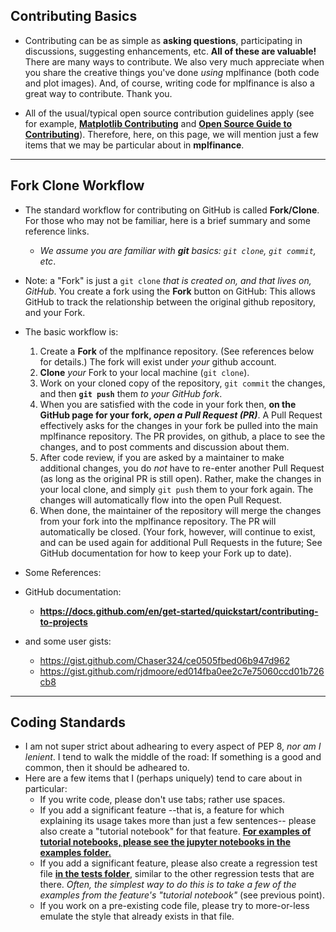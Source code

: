 ## Contributing Basics

- Contributing can be as simple as **asking questions**, participating in discussions, suggesting enhancements, etc.  **All of these are valuable!**  There are many ways to contribute.  We also very much appreciate when you share the creative things you've done *using* mplfinance (both code and plot images).  And, of course, writing code for mplfinance is also a great way to contribute.    Thank you.

- All of the usual/typical open source contribution guidelines apply (see for example, **[Matplotlib Contributing](https://matplotlib.org/stable/devel/contributing.html)** and **[Open Source Guide to Contributing](https://opensource.guide/how-to-contribute/)**).  Therefore, here, on this page, we will mention just a few items that we may be particular about in **mplfinance**.

---

## Fork Clone Workflow
- The standard workflow for contributing on GitHub is called **Fork/Clone**.  For those who may not be familiar, here is a brief summary and some reference links.  
  - *We assume you are familiar with **git** basics: `git clone`, `git commit`, etc*.
- Note: a "Fork" is just a `git clone` *that is created on, and that lives on, GitHub*.  You create a fork using the **Fork** button on GitHub: This allows GitHub to track the relationship between the original github repository, and your Fork.
- The basic workflow is:
  1. Create a **Fork** of the mplfinance repository.  (See references below for details.)  The fork will exist under *your* github account.  
  2. **Clone** *your* Fork to your local machine (`git clone`).
  3. Work on your cloned copy of the repository, `git commit` the changes, and then **`git push`** them *to your GitHub fork*.
  4. When you are satisfied with the code in your fork then, **on the GitHub page for your fork, *open a Pull Request (PR)***.  A Pull Request effectively asks for the changes in your fork be pulled into the main mplfinance repository.  The PR provides, on github, a place to see the changes, and to post comments and discussion about them.
  5. After code review, if you are asked by a maintainer to make additional changes, you do *not* have to re-enter another Pull Request (as long as the original PR is still open).  Rather, make the changes in your local clone, and simply `git push` them to your fork again.  The changes will automatically flow into the open Pull Request.
  6. When done, the maintainer of the repository will merge the changes from your fork into the mplfinance repository.  The PR will automatically be closed.  (Your fork, however, will continue to exist, and can be used again for additional Pull Requests in the future; See GitHub documentation for how to keep your Fork up to date).

- Some References:
- GitHub documentation:
  - **https://docs.github.com/en/get-started/quickstart/contributing-to-projects**
- and some user gists:
  - https://gist.github.com/Chaser324/ce0505fbed06b947d962
  - https://gist.github.com/rjdmoore/ed014fba0ee2c7e75060ccd01b726cb8

---

## Coding Standards
- I am not super strict about adhearing to every aspect of PEP 8, *nor am I lenient*.  I tend to walk the middle of the road: If something is a good and common, then it should be adheared to.  
- Here are a few items that I (perhaps uniquely) tend to care about in particular:
  - If you write code, please don't use tabs; rather use spaces.
  - If you add a significant feature --that is, a feature for which explaining its usage takes more than just a few sentences-- please also create a "tutorial notebook" for that feature.  **[For examples of tutorial notebooks, please see the jupyter notebooks in the examples folder.](https://github.com/matplotlib/mplfinance/tree/master/examples)**
  - If you add a significant feature, please also create a regression test file **[in the tests folder](https://github.com/matplotlib/mplfinance/tree/master/tests)**, similar to the other regression tests that are there.  *Often, the simplest way to do this is to take a few of the examples from the feature's "tutorial notebook"* (see previous point).
  - If you work on a pre-existing code file, please try to more-or-less emulate the style that already exists in that file.
